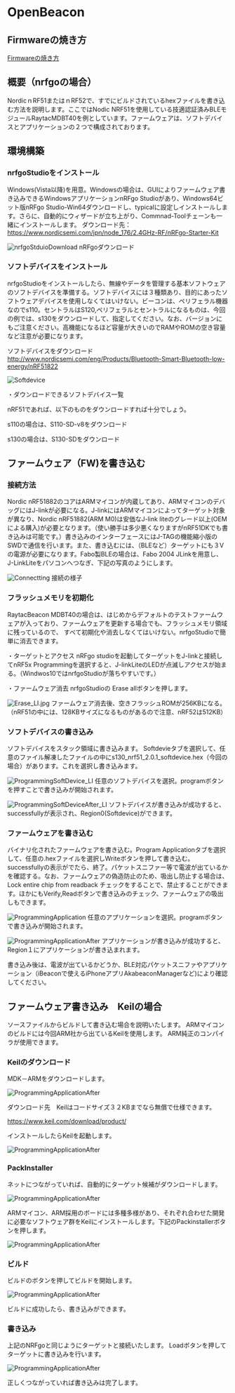 # OpenBeacon

## Firmwareの焼き方

[Firmwareの焼き方](./docs/README.md)

## 概要（nrfgoの場合）
NordicｎRF51またはｎRF52で、すでにビルドされているhexファイルを書き込む方法を説明します。ここではNodic NRF51を使用している技適認証済みBLEモジュールRaytacMDBT40を例としています。ファームウェアは、ソフトデバイスとアプリケーションの２つで構成されております。

## 環境構築
### nrfgoStudioをインストール
Windows(Vista以降)を用意。Windowsの場合は、GUIによりファームウェア書き込みできるWindowsアプリケーションnRFgo Studioがあり、Windows64ビット版nRFgo Studio-Win64ダウンロードし、typicalに設定しインストールします。さらに、自動的にウィザードが立ち上がり、Commnad-Toolチェーンも一緒にインストールします。
ダウンロード先：
https://www.nordicsemi.com/jpn/node_176/2.4GHz-RF/nRFgo-Starter-Kit

![nrfgoStduioDownload](./Photo/DownLoadG01.jpg  "nrfgoStudio")
nRFgoダウンロード

### ソフトデバイスをインストール

nrfgoStudioをインストールしたら、無線やデータを管理する基本ソフトウェアのソフトデバイスを準備する。ソフトデバイスには３種類あり、目的にあったソフトウェアデバイスを使用しなくてはいけない。ビーコンは、ペリフェラル機器なのでs110。セントラルはS120,ペリフェラルとセントラルになるものは、今回の例では、s130をダウンロードして、指定してください。なお、バージョンにもご注意ください。高機能になるほど容量が大きいのでRAMやROMの空き容量など注意が必要になります。

ソフトデバイスをダウンロード
http://www.nordicsemi.com/eng/Products/Bluetooth-Smart-Bluetooth-low-energy/nRF51822

![Softdevice](./Photo/Softdevice.png  "Softdevice")

・ダウンロードできるソフトデバイス一覧

nRF51であれば、以下のものをダウンロードすれば十分でしょう。

s110の場合は、S110-SD-v8をダウンロード

s130の場合は、S130-SDをダウンロード　

## ファームウェア（FW)を書き込む

### 接続方法
Nordic nRF51882のコアはARMマイコンが内蔵してあり、ARMマイコンのデバッグにはJ-linkが必要になる。J-linkにはARMマイコンによってターゲット対象が異なり、Nordic nRF51882(ARM M0)は安価なJ-link liteのグレード以上(OEMによる購入)が必要となります。（使い勝手は多少悪くなりますがnRF51DKでも書き込みは可能です。）書き込みのインターフェースにはJ-TAGの機能縮小版のSWDで通信を行います。また、書き込むには、（BLEなど）ターゲットにも３Vの電源が必要になります。Fabo製BLEの場合は、Fabo 2004 JLinkを用意し、J-LinkLiteをパソコンへつなぎ、下記の写真のようにします。

![Connectting](./Photo/Connetting.JPG  "Connectting")
接続の様子

### フラッシュメモリを初期化
RaytacBeacon MDBT40の場合は、はじめからデフォルトのテストファームウェアが入っており、ファームウェアを更新する場合でも、フラッシュメモリ領域に残っているので、 すべて初期化や消去しなくてはいけない。nrfgoStudioで簡単に消去できます。

・ターゲットとアクセス
nRFgo studioを起動してターゲットをJ-linkと接続してnRF5x Programmingを選択すると、J-linkLiteのLEDが点滅しアクセスが始まる。（Windwos10ではnrfgoStudioが落ちやすいです。）

・ファームウェア消去
nrfgoStudioの Erase allボタンを押します。

![Erase_LI.jpg](./Photo/Erase_LI.jpg  "Erase_LI")
ファームウェア消去後、空きフラッシュROMが256KBになる。（nRF51の中には、128KBサイズになるものがあるので注意、nRF52は512KB）


### ソフトデバイスの書き込み
ソフトデバイスをスタック領域に書き込みます。 Softdevieタブを選択して、任意のファイル解凍したファイルの中にs130_nrf51_2.0.1_softdevice.hex（今回の場合）があります。これを選択し書き込みます。


![ProgrammingSoftDevice_LI](./Photo/ProgrammingSoftDevice_LI.jpg  "ProgrammingSoftDevice_LI")
任意のソフトデバイスを選択。programボタンを押すことで書き込みが開始されます。

![ProgrammingSoftDeviceAfter_LI](./Photo/ProgrammingSoftDeviceAfter_LI.jpg  "ProgrammingSoftDeviceAfter_LI")
ソフトデバイスが書き込みが成功すると、successfullyが表示され、Region0(Softdevice)ができます。

### ファームウェアを書き込む

バイナリ化されたファームウェアを書き込む。Program Applicationタブを選択して、任意の.hexファイルを選択しWriteボタンを押して書き込む。successfullyの表示がでたら、終了。パケットスニファー等で電波が出ているかを確認する。なお、ファームウェアの偽造防止のため、吸出し防止する場合は、Lock entire chip from readback チェックをすることで、禁止することができます。ほかにもVerify,Readボタンで書き込みのチェック、ファームウェアの吸出しもできます。

![ProgrammingApplication](./Photo/ProgrammingApplication_LI.jpg  "ProgrammingApplication_LI")
任意のアプリケーションを選択。programボタンで書き込みが開始されます。

![ProgrammingApplicationAfter](./Photo/ProgrammingApplicationAfter_LI.jpg  "ProgrammingApplicationAfter_LI")
アプリケーションが書き込みが成功すると、Region１にアプリケーションが書き込まれます。

書き込み後は、電波が出ているかどうか、BLE対応パケットスニファやアプリケーション（iBeaconで使えるiPhoneアプリAkabeaconManagerなど)により確認してください。

## ファームウェア書き込み　Keilの場合
ソースファイルからビルドして書き込む場合を説明いたします。
ARMマイコンのビルドには今回ARM社から出ているKeilを使用します。
ARM純正のコンパイラが使用できます。

### Keilのダウンロード

MDK－ARMをダウンロードします。

![ProgrammingApplicationAfter](./Photo/KeilPhoto/MDK-ARM_Select.jpg  "ProgrammingApplicationAfter_LI")

ダウンロード先　Keilはコードサイズ３２KBまでなら無償で仕様できます。

https://www.keil.com/download/product/

インストールしたらKeilを起動します。

![ProgrammingApplicationAfter](./Photo/KeilPhoto/KeilTtile.jpg  "ProgrammingApplicationAfter_LI")

### PackInstaller

ネットにつながっていれば、自動的にターゲット候補がダウンロードします。

![ProgrammingApplicationAfter](./Photo/KeilPhoto/PackDownload.jpg  "ProgrammingApplicationAfter_LI")

ARMマイコン、ARM採用のボードには多種多様があり、それぞれ合わせた開発に必要なソフトウェア群をKeilにインストールします。下記のPackinstallerボタンを押します。

![ProgrammingApplicationAfter](./Photo/KeilPhoto/PackInstaller.jpg  "ProgrammingApplicationAfter_LI")

### ビルド

ビルドのボタンを押してビルドを開始します。

![ProgrammingApplicationAfter](./Photo/KeilPhoto/BuildButton.jpg  "ProgrammingApplicationAfter_LI")

ビルドに成功したら、書き込みができます。

### 書き込み

上記のNRFgoと同じようにターゲットと接続いたします。
Loadボタンを押してターゲットに書き込みを行います。

![ProgrammingApplicationAfter](./Photo/KeilPhoto/LoadButton.jpg  "ProgrammingApplicationAfter_LI")

正しくつながっていれば書き込みは完了します。
